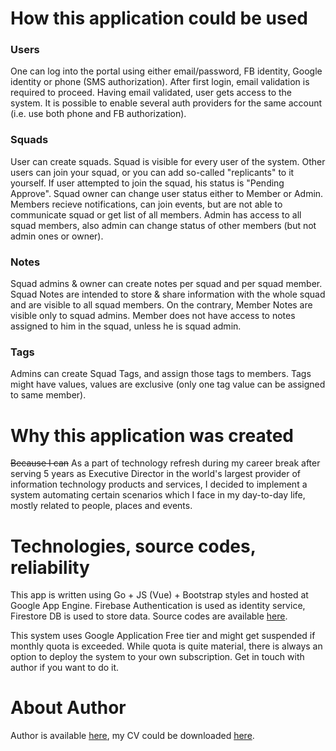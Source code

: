 # How this application could be used

### Users
One can log into the portal using either email/password, FB identity, Google identity or phone (SMS authorization). After first login, email validation is required to proceed. Having email validated, user gets access to the system. It is possible to enable several auth providers for the same account (i.e. use both phone and FB authorization).

### Squads
User can create squads. Squad is visible for every user of the system. Other users can join your squad, or you can add so-called "replicants" to it yourself. If user attempted to join the squad, his status is "Pending Approve". Squad owner can change user status either to Member or Admin. Members recieve notifications, can join events, but are not able to communicate squad or get list of all members. Admin has access to all squad members, also admin can change status of other members (but not admin ones or owner).

### Notes
Squad admins & owner can create notes per squad and per squad member. Squad Notes are intended to store & share information with the whole squad and are visible to all squad members. On the contrary, Member Notes are visible only to squad admins. Member does not have access to notes assigned to him in the squad, unless he is squad admin.

### Tags
Admins can create Squad Tags, and assign those tags to members. Tags might have values, values are exclusive (only one tag value can be assigned to same member).

# Why this application was created

~~Because I can~~ As a part of technology refresh during my career break after serving 5 years as Executive Director in the world's largest provider of information technology products and services, I decided to implement a system automating certain scenarios which I face in my day-to-day life, mostly related to people, places and events.

# Technologies, source codes, reliability

This app is written using Go + JS (Vue) + Bootstrap styles and hosted at Google App Engine. Firebase Authentication is used as identity service, Firestore DB is used to store data. Source codes are available [here](https://github.com/timurkh/Assist/).

This system uses Google Application Free tier and might get suspended if monthly quota is exceeded. While quota is quite material, there is always an option to deploy the system to your own subscription. Get in touch with author if you want to do it.

# About Author

Author is available [here](https://www.linkedin.com/in/timur-k/), my CV could be downloaded [here](https://storage.googleapis.com/assist-bucket/Resume-Timur-Khakimyanov.pdf). 
